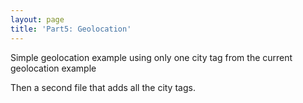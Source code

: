 ```yaml
---
layout: page
title: 'Part5: Geolocation'
---
```


Simple geolocation example using only one city tag from the current geolocation example

Then a second file that adds all the city tags.

